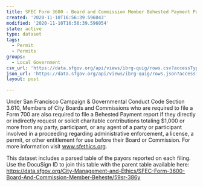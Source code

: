 ```yaml
---
title: SFEC Form 3600 - Board and Commission Member Behested Payment Payors
created: '2020-11-10T16:56:39.596043'
modified: '2020-11-10T16:56:39.596054'
state: active
type: dataset
tags:
  - Permit
  - Permits
groups:
  - Local Government
csv_url: 'https://data.sfgov.org/api/views/ibrg-quig/rows.csv?accessType=DOWNLOAD'
json_url: 'https://data.sfgov.org/api/views/ibrg-quig/rows.json?accessType=DOWNLOAD'
layout: post

---
```

Under San Francisco Campaign & Governmental Conduct Code Section 3.610, Members of City Boards and Commissions who are required to file a Form 700 are also required to file a Behested Payment report if they directly or indirectly request or solicit charitable contributions totaling $1,000 or more from any party, participant, or any agent of a party or participant involved in a proceeding regarding administrative enforcement, a license, a permit, or other entitlement for use before their Board or Commission. For more information visit www.sfethics.org.

This dataset  includes a parsed table of the payors reported on each filing.  Use the DocuSign ID to join this table with the parent table available here:  https://data.sfgov.org/City-Management-and-Ethics/SFEC-Form-3600-Board-And-Commission-Member-Beheste/59sr-386y
